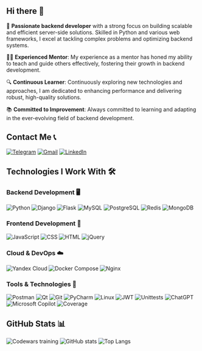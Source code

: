 ## Hi there 👋

🌟 **Passionate backend developer** with a strong focus on building scalable and efficient server-side solutions. Skilled in Python and various web frameworks, I excel at tackling complex problems and optimizing backend systems.

👨‍🏫 **Experienced Mentor**: My experience as a mentor has honed my ability to teach and guide others effectively, fostering their growth in backend development.

🔍 **Continuous Learner**: Continuously exploring new technologies and approaches, I am dedicated to enhancing performance and delivering robust, high-quality solutions.

📚 **Committed to Improvement**: Always committed to learning and adapting in the ever-evolving field of backend development.

## Contact Me 📞

[![Telegram](https://img.shields.io/badge/Telegram-0088CC?style=flat&logo=telegram&logoColor=white)](https://t.me/mas_gae)
[![Gmail](https://img.shields.io/badge/Gmail-EA4335?style=flat&logo=gmail&logoColor=white)](mailto:mdpr0701@icloud.com)
[![LinkedIn](https://img.shields.io/badge/LinkedIn-0A66C2?style=flat&logo=linkedin&logoColor=white)](https://www.linkedin.com/in/masgae76/)

## Technologies I Work With 🛠️

### Backend Development 🖥️
![Python](https://img.shields.io/badge/Python-3776AB?style=flat&logo=python&logoColor=white)
![Django](https://img.shields.io/badge/Django-092E20?style=flat&logo=django&logoColor=white)
![Flask](https://img.shields.io/badge/Flask-000000?style=flat&logo=flask&logoColor=white)
![MySQL](https://img.shields.io/badge/MySQL-4479A1?style=flat&logo=mysql&logoColor=white)
![PostgreSQL](https://img.shields.io/badge/PostgreSQL-4169E1?style=flat&logo=postgresql&logoColor=white)
![Redis](https://img.shields.io/badge/Redis-DC382D?style=flat&logo=redis&logoColor=white)
![MongoDB](https://img.shields.io/badge/MongoDB-47A248?style=flat&logo=mongodb&logoColor=white)

### Frontend Development 🎨
![JavaScript](https://img.shields.io/badge/JavaScript-F7DF1E?style=flat&logo=javascript&logoColor=black)
![CSS](https://img.shields.io/badge/CSS-1572B6?style=flat&logo=css3&logoColor=white)
![HTML](https://img.shields.io/badge/HTML-E34F26?style=flat&logo=html5&logoColor=white)
![jQuery](https://img.shields.io/badge/jQuery-0769AD?style=flat&logo=jquery&logoColor=white)

### Cloud & DevOps ☁️
![Yandex Cloud](https://img.shields.io/badge/Yandex_Cloud-FF6F00?style=flat&logo=yandex&logoColor=white)
![Docker Compose](https://img.shields.io/badge/Docker_Compose-2496ED?style=flat&logo=docker&logoColor=white)
![Nginx](https://img.shields.io/badge/Nginx-009639?style=flat&logo=nginx&logoColor=white)

### Tools & Technologies 🔧
![Postman](https://img.shields.io/badge/Postman-FF6C37?style=flat&logo=postman&logoColor=white)
![Qt](https://img.shields.io/badge/Qt-40C463?style=flat&logo=qt&logoColor=white)
![Git](https://img.shields.io/badge/Git-F05032?style=flat&logo=git&logoColor=white)
![PyCharm](https://img.shields.io/badge/PyCharm-000000?style=flat&logo=pycharm&logoColor=white)
![Linux](https://img.shields.io/badge/Linux-FCC624?style=flat&logo=linux&logoColor=black)
![JWT](https://img.shields.io/badge/JWT-000000?style=flat&logo=json-web-tokens&logoColor=white)
![Unittests](https://img.shields.io/badge/Unittests-8C8C8C?style=flat&logo=python&logoColor=white)
![ChatGPT](https://img.shields.io/badge/ChatGPT-000000?style=flat&logo=openai&logoColor=white)
![Microsoft Copilot](https://img.shields.io/badge/Microsoft_Copilot-1F77C1?style=flat&logo=microsoft&logoColor=white)
![Coverage](https://img.shields.io/badge/Coverage-2E86C1?style=flat&logo=python&logoColor=white)

## GitHub Stats 📊

![Codewars training](https://www.codewars.com/users/mas-gae/badges/large)
![GitHub stats](https://github-readme-stats.vercel.app/api?username=gricana&show_icons=true&hide_title=true&count_private=true&theme=radical)
![Top Langs](https://github-readme-stats.vercel.app/api/top-langs/?username=gricana&layout=compact&theme=radical)
